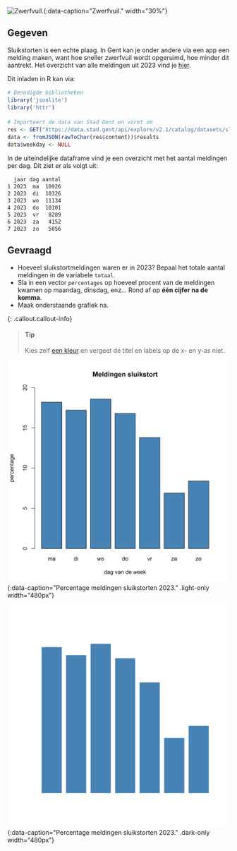 ![Zwerfvuil.](media/lucas-van-oort.jpg "Foto door Lucas Van Oort op Unsplash."){:data-caption="Zwerfvuil." width="30%"}

## Gegeven

Sluikstorten is een echte plaag. In Gent kan je onder andere via een app een melding maken, want hoe sneller zwerfvuil wordt opgeruimd, hoe minder dit aantrekt. Het overzicht van alle meldingen uit 2023 vind je <a href="https://data.stad.gent/explore/dataset/sluikstort-meldingen-gent-2023/" target="_blank">hier</a>.

Dit inladen in R kan via:

```R
# Benodigde bibliotheken
library('jsonlite')
library('httr')

# Importeert de data van Stad Gent en vormt om
res <- GET("https://data.stad.gent/api/explore/v2.1/catalog/datasets/sluikstort-meldingen-gent-2023/records?select=2023%20as%20jaar%2C%20count(*)%20as%20aantal&group_by=date_format(gemaakt_op%2C%20%27E%27)%20as%20dag%2C%20date_format(gemaakt_op%2C%20%27e%27)%20as%20weekday&order_by=weekday")
data <- fromJSON(rawToChar(res$content))$results
data$weekday <- NULL
```

In de uiteindelijke dataframe vind je een overzicht met het aantal meldingen per dag. Dit ziet er als volgt uit:

```
  jaar dag aantal
1 2023  ma  10926
2 2023  di  10326
3 2023  wo  11134
4 2023  do  10101
5 2023  vr   8289
6 2023  za   4152
7 2023  zo   5056
```

## Gevraagd

- Hoeveel sluikstortmeldingen waren er in 2023? Bepaal het totale aantal meldingen in de variabele `totaal`.
- Sla in een vector `percentages` op hoeveel procent van de meldingen kwamen op maandag, dinsdag, enz... Rond af op **één cijfer na de komma**.
- Maak onderstaande grafiek na.

{: .callout.callout-info}
>#### Tip
> Kies zelf <a href="https://r-charts.com/colors/" target="_blank">een kleur</a> en vergeet de titel en labels op de x- en y-as niet.

![Percentage meldingen sluikstorten 2023.](media/plot.png "Percentage meldingen sluikstorten 2023."){:data-caption="Percentage meldingen sluikstorten 2023." .light-only width="480px"}

![Percentage meldingen sluikstorten 2023.](media/plot_dark.png "Percentage meldingen sluikstorten 2023."){:data-caption="Percentage meldingen sluikstorten 2023." .dark-only width="480px"}